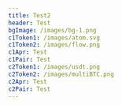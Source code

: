 ```yaml
---
title: Test2
header: Test
bgImage: /images/bg-1.png
c1Token1: /images/atom.svg
c1Token2: /images/flow.png
c1Apr: Test
c1Pair: Test
c2Token1: /images/usdt.png
c2Token2: /images/multiBTC.png
c2Apr: Test
c2Pair: Test
---
```

